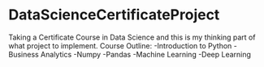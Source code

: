 # DataScienceCertificateProject
Taking a Certificate Course  in Data Science and this is my thinking part of what project to implement.
 Course Outline:
 -Introduction to Python
 -Business Analytics
 -Numpy
 -Pandas
 -Machine Learning
 -Deep Learning
